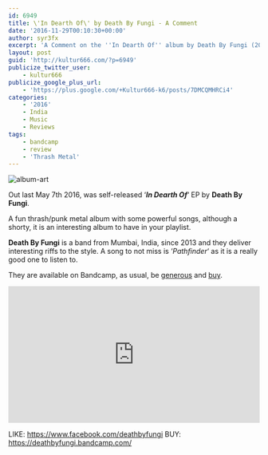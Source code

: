```yaml
---
id: 6949
title: \'In Dearth Of\' by Death By Fungi - A Comment
date: '2016-11-29T00:10:30+00:00'
author: syr3fx
excerpt: 'A Comment on the ''In Dearth Of'' album by Death By Fungi (2016).'
layout: post
guid: 'http://kultur666.com/?p=6949'
publicize_twitter_user:
    - kultur666
publicize_google_plus_url:
    - 'https://plus.google.com/+Kultur666-k6/posts/7DMCQMHRCi4'
categories:
    - '2016'
    - India
    - Music
    - Reviews
tags:
    - bandcamp
    - review
    - 'Thrash Metal'
---
```


![album-art](http://localhost:8080/wp-content/uploads/2016/11/album-art.jpg)

Out last May 7th 2016, was self-released ‘***In Dearth Of***‘ EP by **Death By Fungi**.

A fun thrash/punk metal album with some powerful songs, although a shorty, it is an interesting album to have in your playlist.

**Death By Fungi** is a band from Mumbai, India, since 2013 and they deliver interesting riffs to the style. A song to not miss is ‘*Pathfinder*‘ as it is a really good one to listen to.

They are available on Bandcamp, as usual, be <span style="text-decoration:underline;">generous</span> and <span style="text-decoration:underline;">buy</span>.

<iframe style="border: 0; width: 100%; height: 274px;" src="https://bandcamp.com/EmbeddedPlayer/album=2921782195/size=large/bgcol=333333/linkcol=e99708/tracklist=false/transparent=true/" seamless></iframe>

LIKE: <https://www.facebook.com/deathbyfungi>
BUY: <https://deathbyfungi.bandcamp.com/>